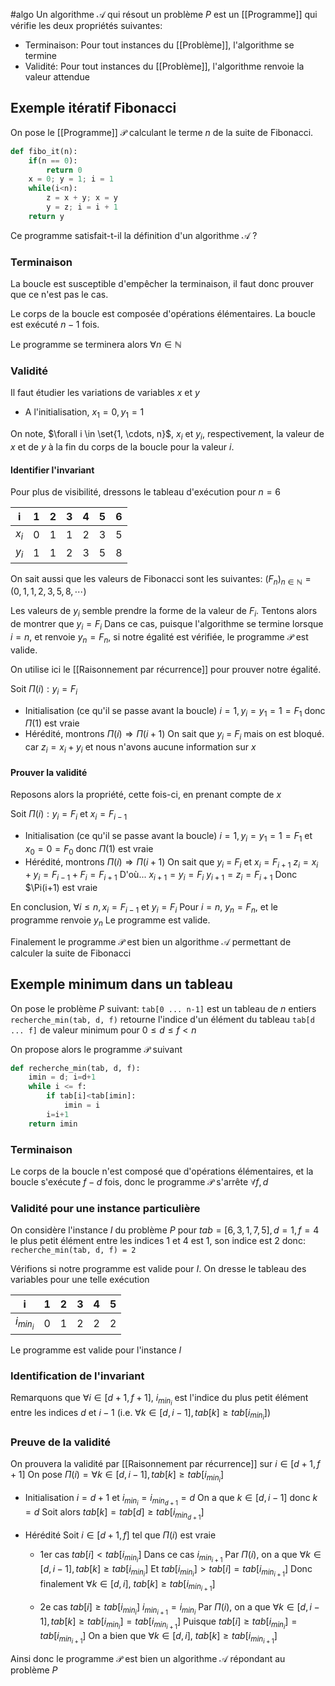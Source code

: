#algo
Un algorithme $\mathcal{A}$ qui résout un problème $P$ est un [[Programme]] qui vérifie les deux propriétés suivantes:

- Terminaison: Pour tout instances du [[Problème]], l'algorithme se termine
- Validité: Pour tout instances du [[Problème]], l'algorithme renvoie la valeur attendue

## Exemple itératif Fibonacci

On pose le [[Programme]] $\mathcal{P}$ calculant le terme $n$ de la suite de Fibonacci.
```python
def fibo_it(n):
	if(n == 0):
		return 0
	x = 0; y = 1; i = 1
	while(i<n):
		z = x + y; x = y
		y = z; i = i + 1
	return y 
```

Ce programme satisfait-t-il la définition d'un algorithme $\mathcal{A}$ ?

### Terminaison
La boucle est susceptible d'empêcher la terminaison, il faut donc prouver que ce n'est pas le cas.

Le corps de la boucle est composée d'opérations élémentaires.
La boucle est exécuté $n-1$ fois.

Le programme se terminera alors $\forall n \in \mathbb{N}$

### Validité

Il faut étudier les variations de variables $x$ et $y$

- A l'initialisation, $x_1 = 0, y_1 =1$

On note, $\forall i \in \set{1, \cdots, n}$, $x_i$ et $y_i$, respectivement, la valeur de $x$ et de $y$ à la fin du corps de la boucle pour la valeur $i$.

#### Identifier l'invariant

Pour plus de visibilité, dressons le tableau d'exécution pour $n =6$ 

| i | 1 | 2 | 3 | 4 | 5 | 6 |
| ---- | ---- | ---- | ---- | ---- | ---- | ---- |
| $x_i$ | 0 | 1 | 1 | 2 | 3 | 5 |
| $y_i$ | 1 | 1 | 2 | 3 | 5 | 8 |
On sait aussi que les valeurs de Fibonacci sont les suivantes:
$(F_n)_{n \in \mathbb{N}} = (0, 1, 1, 2, 3, 5, 8, \cdots)$


Les valeurs de $y_i$ semble prendre la forme de la valeur de $F_i$. Tentons alors de montrer que $y_i = F_i$
Dans ce cas, puisque l'algorithme se termine lorsque $i = n$, et renvoie $y_n =F_n$, si notre égalité est vérifiée, le programme $\mathcal{P}$ est valide.

On utilise ici le [[Raisonnement par récurrence]] pour prouver notre égalité.

Soit $\Pi(i) : y_i = F_i$

- Initialisation (ce qu'il se passe avant la boucle) $i=1, y_i = y_1 = 1= F_1$ donc $\Pi(1)$ est vraie
- Hérédité, montrons $\Pi(i) \Rightarrow \Pi(i+1)$
	On sait que $y_i$ = $F_i$ mais on est bloqué. car $z_i = x_i + y_i$ et nous n'avons aucune information sur $x$


#### Prouver la validité
Reposons alors la propriété, cette fois-ci, en prenant compte de $x$

Soit $\Pi(i) : y_i = F_i$ et $x_i = F_{i-1}$
- Initialisation (ce qu'il se passe avant la boucle) $i=1, y_i = y_1 = 1= F_1$ et $x_0 = 0 =F_0$ donc $\Pi(1)$ est vraie
- Hérédité, montrons $\Pi(i) \Rightarrow \Pi(i+1)$
	On sait que $y_i$ = $F_i$ et $x_i = F_{i+1}$
	$z_i =x_i + y_i = F_{i-1}+F_i = F_{i+1}$
	D'où...
	$x_{i+1} = y_i = F_i$
	$y_{i+1} = z_i = F_{i+1}$
	Donc $\Pi(i+1) est vraie

En conclusion, $\forall i \leq n, x_i = F_{i-1}$ et $y_i = F_i$
Pour $i=n$, $y_n = F_n$, et le programme renvoie $y_n$
Le programme est valide.

Finalement le programme $\mathcal{P}$ est bien un algorithme $\mathcal{A}$ permettant de calculer la suite de Fibonacci


## Exemple minimum dans un tableau

On pose le problème $P$ suivant:
`tab[0 ... n-1]` est un tableau de $n$ entiers
`recherche_min(tab, d, f)` retourne l'indice d'un élément du tableau `tab[d ... f]` de valeur minimum pour $0 \leq d \leq f <n$

On propose alors le programme $\mathcal{P}$ suivant
```python
def recherche_min(tab, d, f):
	imin = d; i=d+1
	while i <= f:
		if tab[i]<tab[imin]:
			imin = i
		i=i+1
	return imin
```

### Terminaison

Le corps de la boucle n'est composé que d'opérations élémentaires, et la boucle s'exécute $f-d$ fois, donc le programme $\mathcal{P}$ s'arrête $\forall f, d$
### Validité pour une instance particulière
On considère l'instance $I$ du problème $P$ pour $tab=[6, 3, 1, 7, 5], d=1, f=4$
le plus petit élément entre les indices 1 et 4 est 1, son indice est 2 donc:
`recherche_min(tab, d, f) = 2`

Vérifions si notre programme est valide pour $I$.
On dresse le tableau des variables pour une telle exécution

| i      | 1 | 2 | 3 | 4 | 5 |
|--------|---|---|---|---|---|
| $i_{min_i}$ | 0 | 1 | 2 | 2 | 2 |
Le programme est valide pour l'instance $I$

### Identification de l'invariant

Remarquons que $\forall i \in [d+1, f+1]$, $i_{min_i}$ est l'indice du plus petit élément entre les indices $d$ et $i-1$ (i.e. $\forall k \in [d, i-1], tab[k] \geq tab[i_{min_i}]$)

### Preuve de la validité

On prouvera la validité par [[Raisonnement par récurrence]] sur $i \in [d+1, f+1]$
On pose $\Pi(i) = \forall k \in [d, i-1], tab[k] \geq tab[i_{min_i}]$

- Initialisation
	$i=d+1$ et $i_{min_i}=i_{min_{d+1}} = d$
	On a que $k \in [d, i-1]$ donc $k = d$
	Soit alors $tab[k] = tab[d] \geq tab[i_{min_{d+1}}]$ 

- Hérédité
	Soit $i \in [d+1, f]$ tel que $\Pi(i)$ est vraie
	- 1er cas $tab[i] < tab[i_{min_i}]$
		Dans ce cas $i_{min_{i+1}}$
		Par $\Pi(i)$, on a que $\forall k \in [d, i-1], tab[k] \geq tab[i_{min_i}]$
		Et $tab[i_{min_i}] > tab[i] = tab[i_{min_{i+1}}]$
		Donc finalement $\forall k \in [d, i]$, $tab[k] \geq tab[i_{min_{i+1}}]$

	- 2e cas $tab[i] \geq tab[i_{min_i}]$
		$i_{min_{i+1}} = i_{min_i}$
		Par $\Pi(i)$, on a que $\forall k \in [d, i-1], tab[k] \geq tab[i_{min_i}] = tab[i_{min_{i+1}}]$
		Puisque $tab[i] \geq tab[i_{min_i}] = tab[i_{min_{i+1}}]$ 
		On a bien que $\forall k \in [d, i]$, $tab[k] \geq tab[i_{min_{i+1}}]$

Ainsi donc le programme $\mathcal{P}$ est bien un algorithme $\mathcal{A}$ répondant au problème $P$
